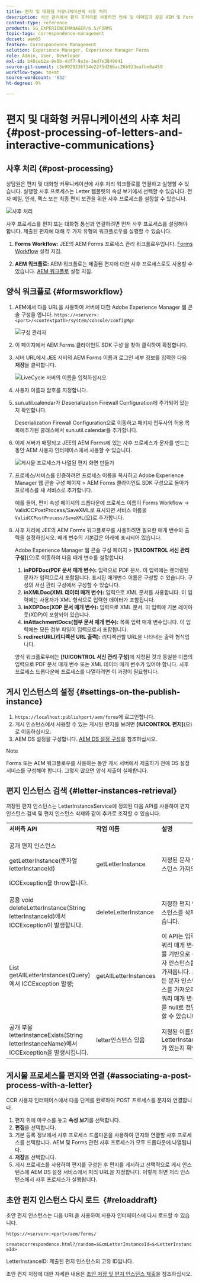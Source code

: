 ```yaml
---
title: 편지 및 대화형 커뮤니케이션의 사후 처리
description: 서신 관리에서 편지 후처리를 사용하면 인쇄 및 이메일과 같은 AEM 및 Forms 후처리를 만들고 편지와 통합할 수 있습니다.
content-type: reference
products: SG_EXPERIENCEMANAGER/6.5/FORMS
topic-tags: correspondence-management
docset: aem65
feature: Correspondence Management
solution: Experience Manager, Experience Manager Forms
role: Admin, User, Developer
exl-id: b48ceb2a-9e5b-4df7-9a3e-2ed7e3849041
source-git-commit: c3e9029236734e22f5d266ac26b923eafbe0a459
workflow-type: tm+mt
source-wordcount: '832'
ht-degree: 0%

---
```


# 편지 및 대화형 커뮤니케이션의 사후 처리{#post-processing-of-letters-and-interactive-communications}

## 사후 처리 {#post-processing}

상담원은 편지 및 대화형 커뮤니케이션에 사후 처리 워크플로를 연결하고 실행할 수 있습니다. 실행할 사후 프로세스는 Letter 템플릿의 속성 보기에서 선택할 수 있습니다. 전자 메일, 인쇄, 팩스 또는 최종 편지 보관을 위한 사후 프로세스를 설정할 수 있습니다.

![사후 처리](assets/ppoverview.png)

사후 프로세스를 편지 또는 대화형 통신과 연결하려면 먼저 사후 프로세스를 설정해야 합니다. 제출된 편지에 대해 두 가지 유형의 워크플로우를 실행할 수 있습니다.

1. **Forms Workflow:** JEE의 AEM Forms 프로세스 관리 워크플로우입니다. [Forms Workflow](#formsworkflow) 설정 지침.

1. **AEM 워크플로:** AEM 워크플로는 제출된 편지에 대한 사후 프로세스로도 사용할 수 있습니다. [AEM 워크플로](../../forms/using/aem-forms-workflow.md) 설정 지침.

## 양식 워크플로 {#formsworkflow}

1. AEM에서 다음 URL을 사용하여 서버에 대한 Adobe Experience Manager 웹 콘솔 구성을 엽니다. `https://<server>:<port>/<contextpath>/system/console/configMgr`

   ![구성 관리자](assets/2configmanager-1.png)

1. 이 페이지에서 AEM Forms 클라이언트 SDK 구성 을 찾아 클릭하여 확장합니다.
1. 서버 URL에서 JEE 서버의 AEM Forms 이름과 로그인 세부 정보를 입력한 다음 **저장**&#x200B;을 클릭합니다.

   ![LiveCycle 서버의 이름을 입력하십시오](assets/1cofigmanager.png)

1. 사용자 이름과 암호를 지정합니다.
1. sun.util.calendar가 Deserialization Firewall Configuration에 추가되어 있는지 확인합니다.

   Deserialization Firewall Configuration으로 이동하고 패키지 접두사의 허용 목록에추가된 클래스에서 sun.util.calendar를 추가합니다.

1. 이제 서버가 매핑되고 JEE의 AEM Forms에 있는 사후 프로세스가 문자를 만드는 동안 AEM 사용자 인터페이스에서 사용할 수 있습니다.

   ![게시물 프로세스가 나열된 편지 화면 만들기](assets/0configmanager.png)

1. 프로세스/서비스를 인증하려면 프로세스 이름을 복사하고 Adobe Experience Manager 웹 콘솔 구성 페이지 > AEM Forms 클라이언트 SDK 구성으로 돌아가 프로세스를 새 서비스로 추가합니다.

   예를 들어, 편지 속성 페이지의 드롭다운에 프로세스 이름이 Forms Workflow -> ValidCCPostProcess/SaveXML로 표시되면 서비스 이름을 `ValidCCPostProcess/SaveXML`(으)로 추가합니다.

1. 사후 처리에 JEE의 AEM Forms 워크플로우를 사용하려면 필요한 매개 변수와 출력을 설정하십시오. 매개 변수의 기본값은 아래에 표시되어 있습니다.

   Adobe Experience Manager 웹 콘솔 구성 페이지 > **[!UICONTROL 서신 관리 구성]**(으)로 이동하여 다음 매개 변수를 설정합니다.

   1. **inPDFDoc(PDF 문서 매개 변수):** 입력으로 PDF 문서. 이 입력에는 렌더링된 문자가 입력으로서 포함됩니다. 표시된 매개변수 이름은 구성할 수 있습니다. 구성의 서신 관리 구성에서 구성할 수 있습니다.
   1. **inXMLDoc(XML 데이터 매개 변수):** 입력으로 XML 문서를 사용합니다. 이 입력에는 사용자가 XML 형식으로 입력한 데이터가 포함됩니다.
   1. **inXDPDoc(XDP 문서 매개 변수):** 입력으로 XML 문서. 이 입력에 기본 레이아웃(XDP)이 포함되어 있습니다.
   1. **inAttachmentDocs(첨부 문서 매개 변수):** 목록 입력 매개 변수입니다. 이 입력에는 모든 첨부 파일이 입력으로서 포함됩니다.
   1. **redirectURL(리디렉션 URL 출력):** 리디렉션할 URL을 나타내는 출력 형식입니다.

   양식 워크플로우에는 **[!UICONTROL 서신 관리 구성]**&#x200B;에 지정된 것과 동일한 이름의 입력으로 PDF 문서 매개 변수 또는 XML 데이터 매개 변수가 있어야 합니다. 사후 프로세스 드롭다운에 프로세스를 나열하려면 이 과정이 필요합니다.

## 게시 인스턴스의 설정 {#settings-on-the-publish-instance}

1. `https://localhost:publishport/aem/forms`에 로그인합니다.
1. 게시 인스턴스에서 사용할 수 있는 게시된 편지를 보려면 **[!UICONTROL 편지]**(으)로 이동하십시오.
1. AEM DS 설정을 구성합니다. [AEM DS 설정 구성](../../forms/using/configuring-the-processing-server-url.md)을 참조하십시오.

>[!NOTE]
>
>Forms 또는 AEM 워크플로우를 사용하는 동안 게시 서버에서 제출하기 전에 DS 설정 서비스를 구성해야 합니다. 그렇지 않으면 양식 제출이 실패합니다.

## 편지 인스턴스 검색 {#letter-instances-retrieval}

저장된 편지 인스턴스는 LetterInstanceService에 정의된 다음 API를 사용하여 편지 인스턴스 검색 및 편지 인스턴스 삭제와 같이 추가로 조작할 수 있습니다.

<table>
 <tbody>
  <tr>
   <td><strong>서버측 API</strong></td>
   <td><strong>작업 이름</strong></td>
   <td><strong>설명</strong></td>
  </tr>
  <tr>
   <td><p>공개 편지 인스턴스</p> <p>getLetterInstance(문자열 letterInstanceId)</p> <p>ICCException을 throw합니다. </p> </td>
   <td>getLetterInstance</td>
   <td>지정된 문자 인스턴스 가져오기 </td>
  </tr>
  <tr>
   <td>공용 void deleteLetterInstance(String letterInstanceId)에서 ICCException이 발생합니다. </td>
   <td>deleteLetterInstance </td>
   <td>지정한 편지 인스턴스를 삭제했습니다. </td>
  </tr>
  <tr>
   <td>List getAllLetterInstances(Query)에서 ICCException 발생; </td>
   <td>getAllLetterInstances </td>
   <td>이 API는 입력 쿼리 매개 변수를 기반으로 문자 인스턴스를 가져옵니다. 모든 문자 인스턴스를 가져오려면 쿼리 매개 변수를 null로 전달할 수 있습니다.<br /> </td>
  </tr>
  <tr>
   <td>공개 부울 letterInstanceExists(String letterInstanceName)에서 ICCException을 발생시킵니다. </td>
   <td>letter인스턴스 있음 </td>
   <td>지정된 이름으로 LetterInstance가 있는지 확인 </td>
  </tr>
 </tbody>
</table>

## 게시물 프로세스를 편지와 연결 {#associating-a-post-process-with-a-letter}

CCR 사용자 인터페이스에서 다음 단계를 완료하여 POST 프로세스를 문자와 연결합니다.

1. 편지 위에 마우스를 놓고 **속성 보기**&#x200B;를 선택합니다.
1. **편집**&#x200B;을 선택합니다.
1. 기본 등록 정보에서 사후 프로세스 드롭다운을 사용하여 편지와 연결할 사후 프로세스를 선택합니다. AEM 및 Forms 관련 사후 프로세스가 모두 드롭다운에 나열됩니다.
1. **저장**&#x200B;을 선택합니다.
1. 게시 프로세스를 사용하여 편지를 구성한 후 편지를 게시하고 선택적으로 게시 인스턴스에 AEM DS 설정 서비스에서 처리 URL을 지정합니다. 이렇게 하면 처리 인스턴스에서 사후 프로세스가 실행됩니다.

## 초안 편지 인스턴스 다시 로드  {#reloaddraft}

초안 편지 인스턴스는 다음 URL을 사용하여 사용자 인터페이스에 다시 로드할 수 있습니다.

`https://<server>:<port>/aem/forms/`

`createcorrespondence.html?/random=$&cmLetterInstanceId=$<LetterInstanceId>`

LetterInstanceID: 제출된 편지 인스턴스의 고유 ID입니다.

초안 편지 저장에 대한 자세한 내용은 [초안 저장 및 편지 인스턴스 제출](../../forms/using/create-correspondence.md#savingdrafts)을 참조하십시오.
